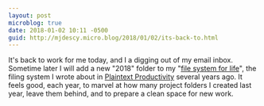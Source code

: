 ```yaml
---
layout: post
microblog: true
date: 2018-01-02 10:11 -0500
guid: http://mjdescy.micro.blog/2018/01/02/its-back-to.html
---
```

It's back to work for me today, and I a digging out of my email inbox. Sometime later I will add a new "2018" folder to my "[file system for life](http://plaintext-productivity.net/3-02-file-folder-structure-for-life.html)", the filing system I wrote about in [Plaintext Productivity](http://plaintext-productivity.net) several years ago. It feels good, each year, to marvel at how many project folders I created last year, leave them behind, and to prepare a clean space for new work.
